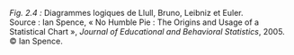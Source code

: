 *Fig. 2.4 :* Diagrammes logiques de Llull, Bruno, Leibniz et Euler.  
Source : Ian Spence, « No Humble Pie : The Origins and Usage of a Statistical Chart », *Journal of Educational and Behavioral Statistics*, 2005. © Ian Spence.